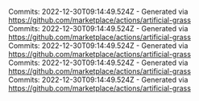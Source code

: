 Commits: 2022-12-30T09:14:49.524Z - Generated via https://github.com/marketplace/actions/artificial-grass
<br>
Commits: 2022-12-30T09:14:49.524Z - Generated via https://github.com/marketplace/actions/artificial-grass
<br>
Commits: 2022-12-30T09:14:49.524Z - Generated via https://github.com/marketplace/actions/artificial-grass
<br>
Commits: 2022-12-30T09:14:49.524Z - Generated via https://github.com/marketplace/actions/artificial-grass
<br>
Commits: 2022-12-30T09:14:49.524Z - Generated via https://github.com/marketplace/actions/artificial-grass
<br>
